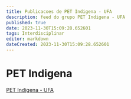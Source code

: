 ```yaml
---
title: Publicacoes de PET Indigena - UFA 
description: feed do grupo PET Indigena - UFA
published: true
date: 2023-11-30T15:09:28.652601
tags: Interdisciplinar
editor: markdown
dateCreated: 2023-11-30T15:09:28.652601
---
```


# PET Indigena
[PET Indigena - UFA](/grupo/134PETIndigenaUFA.md)